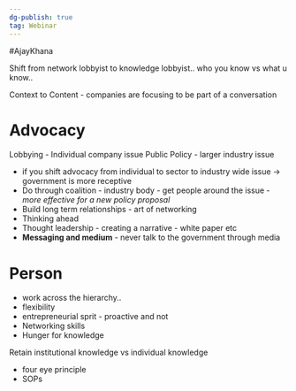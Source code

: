```yaml
---
dg-publish: true
tag: Webinar
---
```


#AjayKhana

Shift from network lobbyist to knowledge lobbyist.. who you know vs what u know.. 

Context to Content - companies are focusing to be part of a conversation 

# Advocacy
Lobbying - Individual company issue 
Public Policy  - larger industry issue

- if you shift advocacy from individual to sector to industry wide issue -> government is more receptive 
- Do through coalition - industry body - get people around the issue - *more effective for a new policy proposal*
- Build long term relationships - art of networking 
- Thinking ahead
- Thought leadership - creating a narrative - white paper etc
- **Messaging and medium** - never talk to the government through media 

# Person
-  work across the hierarchy..
- flexibility 
- entrepreneurial sprit - proactive and not 
- Networking skills 
- Hunger for knowledge 

Retain institutional knowledge vs individual knowledge
- four eye principle 
- SOPs
